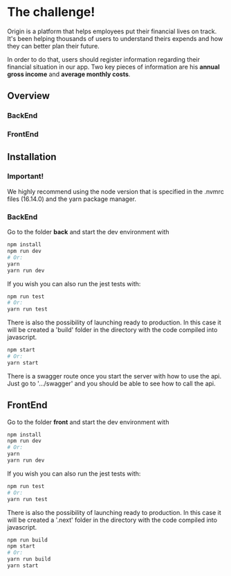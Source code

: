 # The challenge!

Origin is a platform that helps employees put their financial lives on track. It's been helping thousands of users to understand theirs expends and how they can better plan their future.

In order to do that, users should register information regarding their financial situation in our app. Two key pieces of information are his **annual gross income** and **average monthly costs**.

## Overview

### BackEnd

### FrontEnd

## Installation

### Important!

We highly recommend using the node version that is specified in the .nvmrc files (16.14.0) and the yarn package manager.

### BackEnd

Go to the folder <b>back</b> and start the dev environment with

```bash
npm install
npm run dev
# Or:
yarn
yarn run dev
```

If you wish you can also run the jest tests with:

```bash
npm run test
# Or:
yarn run test
```

There is also the possibility of launching ready to production. In this case it will be created a 'build' folder in the directory with the code compiled into javascript.

```bash
npm start
# Or:
yarn start
```

There is a swagger route once you start the server with how to use the api. Just go to '.../swagger' and you should be able to see how to call the api.

## FrontEnd

Go to the folder <b>front</b> and start the dev environment with

```bash
npm install
npm run dev
# Or:
yarn
yarn run dev
```

If you wish you can also run the jest tests with:

```bash
npm run test
# Or:
yarn run test
```

There is also the possibility of launching ready to production. In this case it will be created a '.next' folder in the directory with the code compiled into javascript.

```bash
npm run build
npm start
# Or:
yarn run build
yarn start
```
